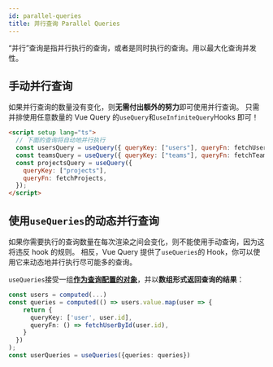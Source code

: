 ```yaml
---
id: parallel-queries
title: 并行查询 Parallel Queries
---
```


“并行”查询是指并行执行的查询，或者是同时执行的查询。用以最大化查询并发性。

## 手动并行查询

如果并行查询的数量没有变化，则**无需付出额外的努力**即可使用并行查询。
只需并排使用任意数量的 Vue Query 的`useQuery`和`useInfiniteQuery`Hooks 即可！

```html
<script setup lang="ts">
  // 下面的查询将自动地并行执行
  const usersQuery = useQuery({ queryKey: ["users"], queryFn: fetchUsers });
  const teamsQuery = useQuery({ queryKey: ["teams"], queryFn: fetchTeams });
  const projectsQuery = useQuery({
    queryKey: ["projects"],
    queryFn: fetchProjects,
  });
</script>
```

## 使用`useQueries`的动态并行查询

如果你需要执行的查询数量在每次渲染之间会变化，则不能使用手动查询，因为这将违反 hook 的规则。
相反，Vue Query 提供了`useQueries`的 Hook，你可以使用它来动态地并行执行尽可能多的查询。

`useQueries`接受一组[**作为查询配置的对象**](./query-functions#使用查询对象代替参数)，并以**数组形式返回查询的结果**：

```ts
const users = computed(...)
const queries = computed(() => users.value.map(user => {
    return {
      queryKey: ['user', user.id],
      queryFn: () => fetchUserById(user.id),
    }
  })
);
const userQueries = useQueries({queries: queries})
```
